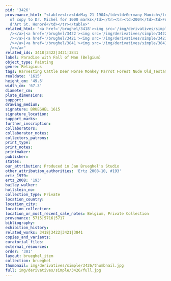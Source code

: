 ```yaml
---
pid: '3426'
provenance_html: "<table><tr><td>May 21 1904</td><td>Germany Munich</td><td>A.S. Drey</td></tr><tr><td></td><td></td><td>Sale
  of copy to Dr. Michel for 1000 marks</td></tr><tr><td>2004</td><td>France Paris</td><td>Galerie
  d'Art St. Honoré</td></tr></table>"
related_html: "<a href='/brughel/3418'><img src='/img/derivatives/simple/3418/thumbnail.jpg'
  /></a>|<a href='/brughel/3422'><img src='/img/derivatives/simple/3422/thumbnail.jpg'
  /></a>|<a href='/brughel/3421'><img src='/img/derivatives/simple/3421/thumbnail.jpg'
  /></a>|<a href='/brughel/3841'><img src='/img/derivatives/simple/3841/thumbnail.jpg'
  /></a>"
related_ids: 3418|3422|3421|3841
label: Paradise with Fall of Man (Belgium)
object_type: Painting
genre: Religious
tags: Harvesting Cattle Deer Horse Monkey Parrot Forest Nude Old_Testament Paradise
realdate: '1615'
height_cm: '49.5'
width_cm: '67.3'
diameter_cm: 
plate_dimensions: 
support: 
drawing_medium: 
signature: BRUEGHEL 1615
signature_location: 
support_marks: 
further_inscription: 
collaborators: 
collaborator_notes: 
collectors_patrons: 
print_type: 
print_notes: 
printmaker: 
publisher: 
states: 
our_attribution: Produced in Jan Brueghel's Studio
other_attribution_authorities: 'Ertz 2008-10, #193'
ertz_1979: 
ertz_2008: '193'
bailey_walker: 
hollstein_no: 
collection_type: Private
location_country: 
location_city: 
location_collection: 
location_or_most_recent_sale_notes: Belgium, Private Collection
provenance: 5715|5716|5717
bibliography: 
exhibition_history: 
related_works: 3418|3422|3421|3841
copies_and_variants: 
curatorial_files: 
external_resources: 
order: '301'
layout: brueghel_item
collection: brueghel
thumbnail: img/derivatives/simple/3426/thumbnail.jpg
full: img/derivatives/simple/3426/full.jpg
---
```

